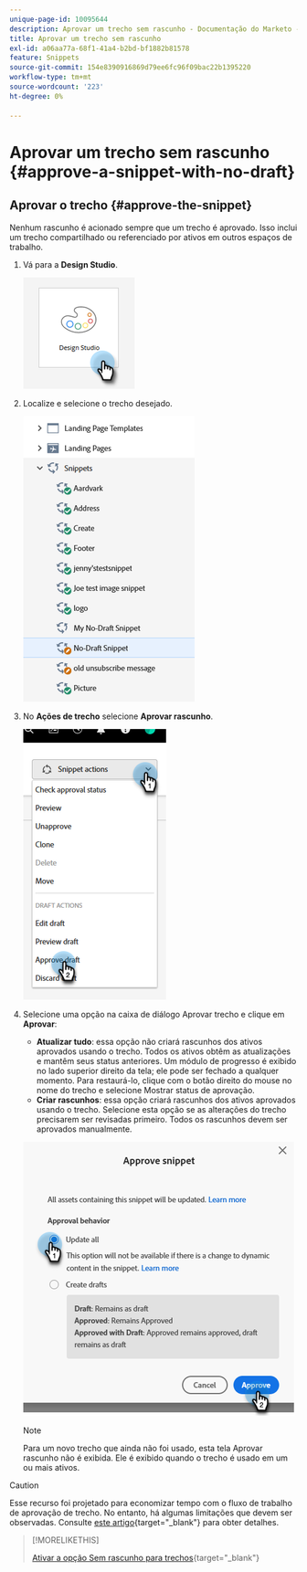 ```yaml
---
unique-page-id: 10095644
description: Aprovar um trecho sem rascunho - Documentação do Marketo - Documentação do produto
title: Aprovar um trecho sem rascunho
exl-id: a06aa77a-68f1-41a4-b2bd-bf1882b81578
feature: Snippets
source-git-commit: 154e8390916869d79ee6fc96f09bac22b1395220
workflow-type: tm+mt
source-wordcount: '223'
ht-degree: 0%

---
```


# Aprovar um trecho sem rascunho {#approve-a-snippet-with-no-draft}

## Aprovar o trecho {#approve-the-snippet}

Nenhum rascunho é acionado sempre que um trecho é aprovado. Isso inclui um trecho compartilhado ou referenciado por ativos em outros espaços de trabalho.

1. Vá para a **Design Studio**.

   ![](assets/approve-the-snippet-1.png)

1. Localize e selecione o trecho desejado.

   ![](assets/approve-the-snippet-2.png)

1. No **Ações de trecho** selecione **Aprovar rascunho**.

   ![](assets/approve-the-snippet-3.png)

1. Selecione uma opção na caixa de diálogo Aprovar trecho e clique em **Aprovar**:

   * **Atualizar tudo**: essa opção não criará rascunhos dos ativos aprovados usando o trecho. Todos os ativos obtêm as atualizações e mantêm seus status anteriores. Um módulo de progresso é exibido no lado superior direito da tela; ele pode ser fechado a qualquer momento. Para restaurá-lo, clique com o botão direito do mouse no nome do trecho e selecione Mostrar status de aprovação.
   * **Criar rascunhos**: essa opção criará rascunhos dos ativos aprovados usando o trecho. Selecione esta opção se as alterações do trecho precisarem ser revisadas primeiro. Todos os rascunhos devem ser aprovados manualmente.

   ![](assets/approve-the-snippet-4.png)

   >[!NOTE]
   >
   >Para um novo trecho que ainda não foi usado, esta tela Aprovar rascunho não é exibida. Ele é exibido quando o trecho é usado em um ou mais ativos.

>[!CAUTION]
>
>Esse recurso foi projetado para economizar tempo com o fluxo de trabalho de aprovação de trecho. No entanto, há algumas limitações que devem ser observadas. Consulte [este artigo](https://nation.marketo.com/t5/knowledgebase/no-draft-snippet-limitations-and-troubleshooting/ta-p/300799){target="_blank"} para obter detalhes.

>[!MORELIKETHIS]
>
>[Ativar a opção Sem rascunho para trechos](/help/marketo/product-docs/administration/users-and-roles/enable-no-draft-for-snippets.md){target="_blank"}
